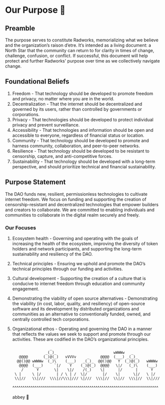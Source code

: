 # Our Purpose 🌱

## Preamble 
The purpose serves to constitute Radworks, memorializing what we believe and the organization’s raison d’etre. It’s intended as a living document: a North Star that the community can return to for clarity in times of change, challenge, confusion, or conflict. If successful, this document will help protect and further Radworks' purpose over time as we collectively navigate change. 

## Foundational Beliefs
1. Freedom - That technology should be developed to promote freedom and privacy, no matter where you are in the world.
2. Decentralization - That the internet should be decentralized and governed by its users, rather than controlled by governments or corporations.
3. Privacy - That technologies should be developed to protect individual privacy and prevent surveillance. 
4. Accessibility - That technologies and information should be open and accessible to everyone, regardless of financial status or location.
5. Community - That technology should be developed to promote and harness community, collaboration, and peer-to-peer networks.
6. Resilience - That technology should be developed to be resistant to censorship, capture, and anti-competitive forces.
7. Sustainability - That technology should be developed with a long-term perspective, and should prioritize technical and financial sustainability.

## Purpose Statement
The DAO funds new, resilient, permissionless technologies to cultivate internet freedom. We focus on funding and supporting the creation of censorship-resistant and decentralized technologies that empower builders and creators to collaborate. We are committed to enabling individuals and communities to collaborate in the digital realm securely and freely. 

### Our Focuses
1. Ecosystem health - Governing and operating with the goals of increasing the health of the ecosystem, improving the diversity of token holders and network participants, and supporting the long-term sustainability and resiliency of the DAO. 
2. Technical principles - Ensuring we uphold and promote the DAO’s technical principles through our funding and activities. 
3. Cultural development - Supporting the creation of a culture that is conducive to internet freedom through education and community engagement. 
4. Demonstrating the viability of open source alternatives - Demonstrating the viability (in cost, labor, quality, and resiliency) of open-source software and its development by distributed organizations and communities as an alternative to conventionally funded, owned, and centrally controlled tech corporations.
5. Organizational ethos - Operating and governing the DAO in a manner that reflects the values we seek to support and promote through our activities. These are codified in the DAO’s organizational principles. 

                        _
                      _(_)_                          wWWWw   _
          @@@@       (_)@(_)   vVVVv     _     @@@@  (___) _(_)_
         @@()@@ wWWWw  (_)\    (___)   _(_)_  @@()@@   Y  (_)@(_)   wWWWw
          @@@@  (___)     `|/    Y    (_)@(_)  @@@@   \|/   (_)\    (___)
           /      Y       \|    \|/    /(_)    \|      |/      |      Y
        \ |     \ |/       | / \ | /  \|/       |/    \|      \|/   \ |/
        \\|//   \\|///  \\\|//\\\|/// \|///  \\\|//  \\|//  \\\|//  \\|///
    ^^^^^^^^^^^^^^^^^^^^^^^^^^^^^^^^^^^^^^^^^^^^^^^^^^^^^^^^^^^^^^^^^^^^^^^^

    abbey 🌱